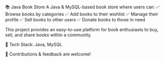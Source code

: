 📚 Java Book Store
A Java & MySQL-based book store where users can:
✅ Browse books by categories
✅ Add books to their wishlist
✅ Manage their profile
✅ Sell books to other users
✅ Donate books to those in need

This project provides an easy-to-use platform for book enthusiasts to buy, sell, and share books within a community.

🔹 Tech Stack: Java, MySQL

🚀 Contributions & feedback are welcome!


